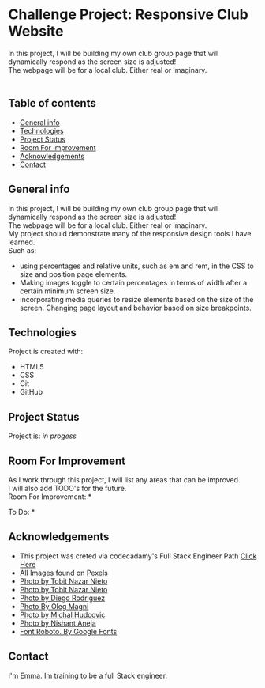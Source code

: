 # Challenge Project: Responsive Club Website

In this project, I will be building my own club group page that will dynamically respond as the screen size is adjusted!  
The webpage will be for a local club. Either real or imaginary.   
​
## Table of contents
* [General info](#general-info)
* [Technologies](#technologies)
* [Project Status](#project-status)
* [Room For Improvement](#room-for-improvement)
* [Acknowledgements](#Ackmowledgements)
* [Contact](#Contact)

## General info

In this project, I will be building my own club group page that will dynamically respond as the screen size is adjusted!  
The webpage will be for a local club. Either real or imaginary.   
My project should demonstrate many of the responsive design tools I have learned.  
Such as: 
* using percentages and relative units, such as em and rem, in the CSS to size and position page elements. 
* Making images toggle to certain percentages in terms of width after a certain minimum screen size. 
* incorporating media queries to resize elements based on the size of the screen. Changing page layout and behavior based on size breakpoints.
​
	
## Technologies
Project is created with:
* HTML5
* CSS
* Git 
* GitHub
	
## Project Status

Project is: *in progess* 

## Room For Improvement

As I work through this project, I will list any areas that can be improved.  
I will also add TODO's for the future.   
Room For Improvement: 
    * 

To Do: 
    * 

## Acknowledgements 

* This project was creted via codecadamy's Full Stack Engineer Path [Click Here](https://www.codecademy.com/learn)
* All Images found on [Pexels](https://www.pexels.com)
* [Photo by Tobit Nazar Nieto](https://images.pexels.com/photos/3026353/pexels-photo-3026353.jpeg?cs=srgb&dl=pexels-tobit-nazar-nieto-hernandez-3026353.jpg&fm=jpg)
* [Photo by Tobit Nazar Nieto](https://images.pexels.com/photos/3039956/pexels-photo-3039956.jpeg?cs=srgb&dl=pexels-tobit-nazar-nieto-hernandez-3039956.jpg&fm=jpg)
* [Photo by Diego Rodriguez](https://images.pexels.com/photos/4682505/pexels-photo-4682505.jpeg?cs=srgb&dl=pexels-diego-rodr%C3%ADguez-4682505.jpg&fm=jpg)
* [Photo By Oleg Magni](hhttps://images.pexels.com/photos/1796306/pexels-photo-1796306.jpeg?cs=srgb&dl=pexels-oleg-magni-1796306.jpg&fm=jpg)
* [Photo by Michal Hudcovic](https://images.pexels.com/photos/2753993/pexels-photo-2753993.jpeg?cs=srgb&dl=pexels-michal-hudcovič-2753993.jpg&fm=jpg)
* [Photo by Nishant Aneja](https://images.pexels.com/photos/2382158/pexels-photo-2382158.jpeg?cs=srgb&dl=pexels-nishant-aneja-2382158.jpg&fm=jpg)
* [Font Roboto. By Google Fonts](https://fonts.google.com/specimen/Roboto)

## Contact 

I'm Emma. Im training to be a full Stack engineer. 